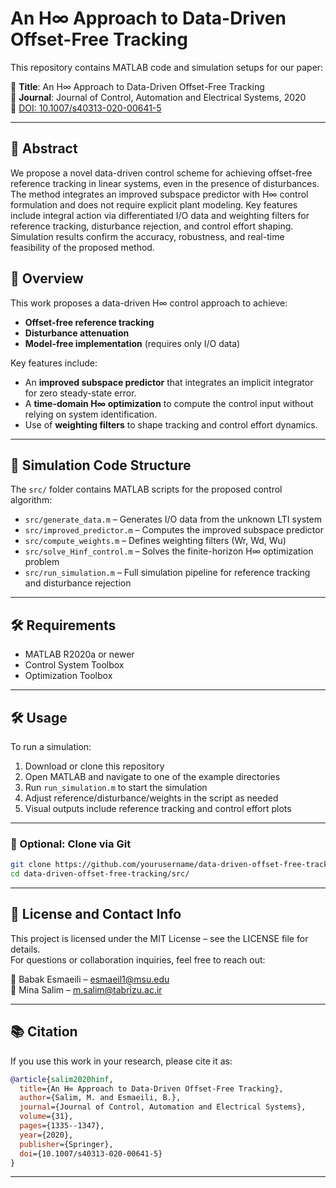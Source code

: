 
# An H∞ Approach to Data-Driven Offset-Free Tracking

This repository contains MATLAB code and simulation setups for our paper:

📄 **Title**: An H∞ Approach to Data-Driven Offset-Free Tracking  
📰 **Journal**: Journal of Control, Automation and Electrical Systems, 2020  
🔗 [DOI: 10.1007/s40313-020-00641-5](https://doi.org/10.1007/s40313-020-00641-5)

---

## 🧠 Abstract

We propose a novel data-driven control scheme for achieving offset-free reference tracking in linear systems, even in the presence of disturbances. The method integrates an improved subspace predictor with H∞ control formulation and does not require explicit plant modeling. Key features include integral action via differentiated I/O data and weighting filters for reference tracking, disturbance rejection, and control effort shaping. Simulation results confirm the accuracy, robustness, and real-time feasibility of the proposed method.

## 🎯 Overview

This work proposes a data-driven H∞ control approach to achieve:
- **Offset-free reference tracking**
- **Disturbance attenuation**
- **Model-free implementation** (requires only I/O data)

Key features include:
- An **improved subspace predictor** that integrates an implicit integrator for zero steady-state error.
- A **time-domain H∞ optimization** to compute the control input without relying on system identification.
- Use of **weighting filters** to shape tracking and control effort dynamics.

---

## 📁 Simulation Code Structure

The `src/` folder contains MATLAB scripts for the proposed control algorithm:

- `src/generate_data.m` – Generates I/O data from the unknown LTI system
- `src/improved_predictor.m` – Computes the improved subspace predictor
- `src/compute_weights.m` – Defines weighting filters (Wr, Wd, Wu)
- `src/solve_Hinf_control.m` – Solves the finite-horizon H∞ optimization problem
- `src/run_simulation.m` – Full simulation pipeline for reference tracking and disturbance rejection

---

## 🛠 Requirements

- MATLAB R2020a or newer
- Control System Toolbox
- Optimization Toolbox

---

## 🛠 Usage

To run a simulation:

1. Download or clone this repository
2. Open MATLAB and navigate to one of the example directories
3. Run `run_simulation.m` to start the simulation
4. Adjust reference/disturbance/weights in the script as needed
5. Visual outputs include reference tracking and control effort plots

---

### 🔁 Optional: Clone via Git

```bash
git clone https://github.com/yourusername/data-driven-offset-free-tracking.git
cd data-driven-offset-free-tracking/src/
```

---

## 📜 License and Contact Info

This project is licensed under the MIT License – see the LICENSE file for details.  
For questions or collaboration inquiries, feel free to reach out:

📧 Babak Esmaeili – esmaeil1@msu.edu  
📧 Mina Salim – m.salim@tabrizu.ac.ir

---

## 📚 Citation

If you use this work in your research, please cite it as:

```bibtex
@article{salim2020hinf,
  title={An H∞ Approach to Data-Driven Offset-Free Tracking},
  author={Salim, M. and Esmaeili, B.},
  journal={Journal of Control, Automation and Electrical Systems},
  volume={31},
  pages={1335--1347},
  year={2020},
  publisher={Springer},
  doi={10.1007/s40313-020-00641-5}
}
```

---
